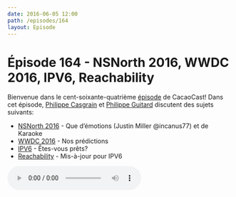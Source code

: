 ```yaml
---
date: 2016-06-05 12:00
path: /episodes/164
layout: Episode
---
```

# Épisode 164 - NSNorth 2016, WWDC 2016, IPV6, Reachability
<p>Bienvenue dans le cent-soixante-quatrième <a href="https://archive.org/download/cacaocast/cacaocast_164.mp3" title="CacaoCast Episode 164">épisode</a> de CacaoCast! Dans cet épisode, <a href="http://www.twitter.com/philippec" title="Philippe Casgrain sur Twitter">Philippe Casgrain</a> et <a href="http://www.twitter.com/philippeguitard" title="Philippe Guitard sur Twitter">Philippe Guitard</a> discutent des sujets suivants:</p>
<ul><li><a href="https://medium.com/@nsnorth/keynote-karaoke-at-nsnorth-8614ad12532#.4edhps53j" title="NSNorth 2016">NSNorth 2016</a> - Que d’émotions (Justin Miller @incanus77) et de Karaoke</li>
<li><a href="https://developer.apple.com/wwdc/" title="WWDC 2016">WWDC 2016</a> - Nos prédictions</li>
<li><a href="https://developer.apple.com/news/?id=05042016a" title="IPV6">IPV6</a> - Êtes-vous prêts?</li>
<li><a href="https://developer.apple.com/library/ios/samplecode/Reachability/History/History.html#//apple_ref/doc/uid/DTS40007324-RevisionHistory-DontLinkElementID_1" title="Reachability">Reachability</a> - Mis-à-jour pour IPV6</li>
</ul>
<p><audio controls><source src="https://archive.org/download/cacaocast/cacaocast_164.mp3" type="audio/mpeg"><source src="https://archive.org/download/cacaocast/cacaocast_164.mp3" type="audio/mp4">Votre navigateur ne supporte pas l'élément audio / Your browser does not support the audio element.</audio></p>
